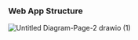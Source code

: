 ### Web App Structure
![Untitled Diagram-Page-2 drawio (1)](https://user-images.githubusercontent.com/91858017/180895495-b349a142-4c8a-4f17-96d6-7b0464400202.png)
